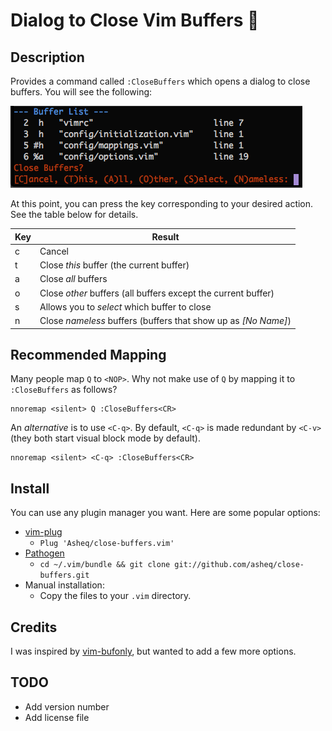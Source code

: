 # Dialog to Close Vim Buffers 📖

## Description
Provides a command called `:CloseBuffers` which opens a dialog to close buffers. You will see the following:

![Screenshot](/doc/screenshot.png?raw=true)
    
At this point, you can press the key corresponding to your desired action. See the table below
for details.

<table>
    <thead>
        <th>Key</th>
        <th>Result</th>
    </thead>
    <tbody>
    <tr>
        <td>c</td>
        <td>Cancel</td>
    </tr>
    <tr>
        <td>t</td>
        <td>Close <i>this</i> buffer (the current buffer)</td>
    </tr>
    <tr>
        <td>a</td>
        <td>Close <i>all</i> buffers</td>
    </tr>
    <tr>
        <td>o</td>
        <td>Close <i>other</i> buffers (all buffers except the current buffer)</td>
    </tr>
    <tr>
        <td>s</td>
        <td>Allows you to <i>select</i> which buffer to close</td>
    </tr>
    <tr>
        <td>n</td>
        <td>Close <i>nameless</i> buffers (buffers that show up as <i>[No Name]</i>)</td>
    </tr>
    </tbody>
</table>

## Recommended Mapping

Many people map `Q` to `<NOP>`. Why not make use of `Q` by mapping it to `:CloseBuffers` as follows?

    nnoremap <silent> Q :CloseBuffers<CR>
    
An *alternative* is to use `<C-q>`. By default, `<C-q>` is made redundant by `<C-v>` (they both start visual block mode by default).

    nnoremap <silent> <C-q> :CloseBuffers<CR>
    
## Install
You can use any plugin manager you want. Here are some popular options:

- [vim-plug](https://github.com/junegunn/vim-plug)
  - `Plug 'Asheq/close-buffers.vim'`
- [Pathogen](https://github.com/tpope/vim-pathogen)
  - `cd ~/.vim/bundle && git clone git://github.com/asheq/close-buffers.git`
- Manual installation:
  - Copy the files to your `.vim` directory.

## Credits

I was inspired by [vim-bufonly](https://github.com/schickling/vim-bufonly), but wanted to add a few more options.

## TODO

- Add version number
- Add license file

